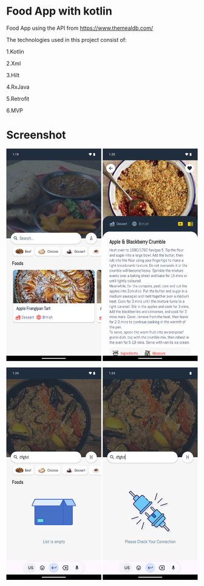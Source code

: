 # Food App with kotlin
Food App using the API from https://www.themealdb.com/


The technologies used in this project consist of:

1.Kotlin

2.Xml

3.Hilt

4.RxJava 

5.Retrofit

6.MVP

# Screenshot

<img src="images/FoodApp1.png" width="250"/> <img src="images/FoodApp2.png" width="250"/>

<img src="images/FoodApp3.png" width="250"/> <img src="images/FoodApp4.png" width="250"/>
